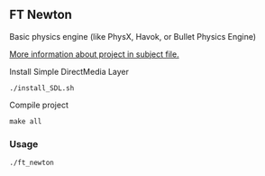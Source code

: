 ## FT Newton

Basic physics engine (like PhysX, Havok, or
Bullet Physics Engine)

[More information about project in subject file.](https://cdn.intra.42.fr/pdf/pdf/60852/en.subject.pdf)

Install Simple DirectMedia Layer

```shell
./install_SDL.sh
```

Compile project

```shell
make all
```

### Usage

```shell
./ft_newton
```
